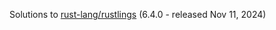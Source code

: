 Solutions to [rust-lang/rustlings](https://github.com/rust-lang/rustlings/releases/tag/v6.4.0) (6.4.0 - released Nov 11, 2024)

